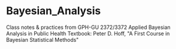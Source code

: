 # Bayesian_Analysis
Class notes &amp; practices from GPH-GU 2372/3372 Applied Bayesian 
Analysis in Public Health
Textbook: Peter D. Hoff, "A First Course in Bayesian Statistical Methods"


